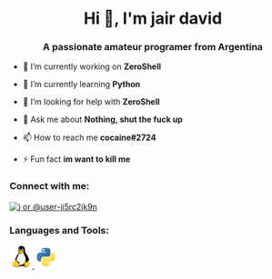 <h1 align="center">Hi 👋, I'm jair david</h1>
<h3 align="center">A passionate amateur programer from Argentina </h3>

- 🔭 I’m currently working on **ZeroShell**

- 🌱 I’m currently learning **Python**

- 🤝 I’m looking for help with **ZeroShell**

- 💬 Ask me about **Nothing, shut the fuck up**

- 📫 How to reach me **cocaine#2724**

- ⚡ Fun fact **im want to kill me**

<h3 align="left">Connect with me:</h3>
<p align="left">
<a href="https://www.youtube.com/channel/UC0bTJgWa-xQdmRi4FRH0VMw" target="blank"><img align="center" src="https://raw.githubusercontent.com/rahuldkjain/github-profile-readme-generator/master/src/images/icons/Social/youtube.svg" alt="j or @user-ji5rc2jk9n" height="30" width="40" /></a>
</p>

<h3 align="left">Languages and Tools:</h3>
<p align="left"> <a href="https://www.linux.org/" target="_blank" rel="noreferrer"> <img src="https://raw.githubusercontent.com/devicons/devicon/master/icons/linux/linux-original.svg" alt="linux" width="40" height="40"/> </a> <a href="https://www.python.org" target="_blank" rel="noreferrer"> <img src="https://raw.githubusercontent.com/devicons/devicon/master/icons/python/python-original.svg" alt="python" width="40" height="40"/> </a> </p>
